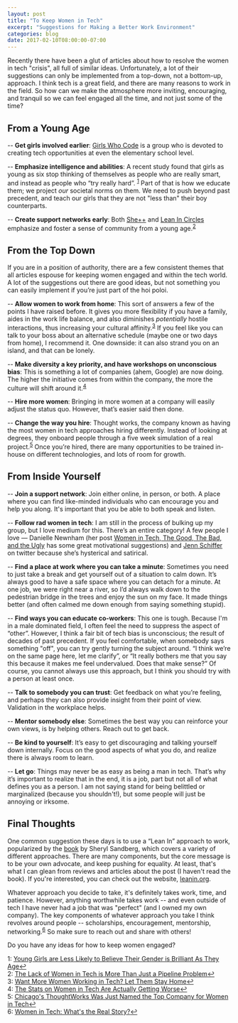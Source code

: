 ```yaml
---
layout: post
title: "To Keep Women in Tech"
excerpt: "Suggestions for Making a Better Work Environment"
categories: blog
date: 2017-02-10T08:00:00-07:00
---
```


Recently there have been a glut of articles about how to resolve the women in tech "crisis", all full of similar ideas.  Unfortunately, a lot of their suggestions can only be implemented from a top-down, not a bottom-up, approach.  I think tech is a great field, and there are many reasons to work in the field.  So how can we make the atmosphere more inviting, encouraging, and tranquil so we can feel engaged all the time, and not just some of the time?

<h2>From a Young Age</h2>

-- <b>Get girls involved earlier</b>:  <a href="https://girlswhocode.com/">Girls Who Code</a> is a group who is devoted to creating tech opportunities at even the elementary school level.

-- <b>Emphasize intelligence and abilities</b>:  A recent study found that girls as young as six stop thinking of themselves as people who are really smart, and instead as people who “try really hard”. <sup id="a1">[1](#f1)</sup>  Part of that is how we educate them; we project <i>our</i> societal norms on them.  We need to push beyond past precedent, and teach our girls that they are not "less than" their boy counterparts.

-- <b>Create support networks early</b>:  Both <a href="http://sheplusplus.org/">She++</a> and <a href="https://leanincircles.org/">Lean In Circles</a> emphasize and foster a sense of community from a young age.<sup if="a2">[2](#f2)</sup>

<h2>From the Top Down</h2>

If you are in a position of authority, there are a few consistent themes that all articles espouse for keeping women engaged and within the tech world.  A lot of the suggestions out there are good ideas, but not something you can easily implement if you’re just part of the hoi poloi.

-- <b>Allow women to work from home</b>:  This sort of answers a few of the points I have raised before.  It gives you more flexibility if you have a family, aides in the work life balance, and also diminishes *potentially* hostile interactions, thus increasing your cultural affinity.<sup if="a4">[3](#f3)</sup>    If you feel like you can talk to your boss about an alternative schedule (maybe one or two days from home), I recommend it.  One downside: it can also strand you on an island, and that can be lonely.

-- <b>Make diversity a key priority, and have workshops on unconscious bias</b>:  This is something a lot of companies (ahem, Google) are now doing.  The higher the initiative comes from within the company, the more the culture will shift around it.<sup id="a4">[4](#f4)</sup>

-- <b>Hire more women</b>: Bringing in more women at a company will easily adjust the status quo.  However, that’s easier said then done.

-- <b>Change the way you hire</b>:  Thought works, the company known as having the most women in tech approaches hiring differently.  Instead of looking at degrees, they onboard people through a five week simulation of a real project.<sup id="a5">[5](#f5)</sup>   Once you’re hired, there are many opportunities to be trained in-house on different technologies, and lots of room for growth.


<h2>From Inside Yourself</h2>

-- <b>Join a support network</b>: Join either online, in person, or both.  A place where you can find like-minded individuals who can encourage you and help you along.  It's important that you be able to both speak and listen.

-- <b>Follow rad women in tech</b>:  I am still in the process of bulking up my group, but I love medium for this.  There’s an entire category!  A few people I love — Danielle Newnham (her post <a href="https://medium.com/@daniellenewnham/women-in-tech-82f2cad880c6#.o644r0y0h"> 
Women in Tech, The Good, The Bad, and the Ugly</a>
 has some great motivational suggestions) and <a href="https://twitter.com/jennschiffer?lang=en">Jenn Schiffer</a> on twitter because she’s hysterical and satirical.

-- <b>Find a place at work where you can take a minute</b>:  Sometimes you need to just take a break and get yourself out of a situation to calm down.  It’s always good to have a safe space where you can detach for a minute.  At one job, we were right near a river, so I’d always walk down to the pedestrian bridge in the trees and enjoy the sun on my face.  It made things better (and often calmed me down enough from saying something stupid).

-- <b>Find ways you can educate co-workers</b>:  This one is tough.  Because I'm in a male dominated field, I often feel the need to suppress the aspect of “other”.  However, I think a fair bit of tech bias is unconscious; the result of decades of past precedent.  If you feel comfortable, when somebody says something "off", you can try gently turning the subject around. “I think we’re on the same page here, let me clarify”, or “It really bothers me that you say this because it makes me feel undervalued.  Does that make sense?”  Of course, you cannot always use this approach, but I think you should try with a person at least once.

-- <b>Talk to somebody you can trust</b>:  Get feedback on what you’re feeling, and perhaps they can also provide insight from their point of view.  Validation in the workplace helps.

-- <b>Mentor somebody else</b>:  Sometimes the best way you can reinforce your own views, is by helping others.  Reach out to get back.

-- <b>Be kind to yourself</b>:  It’s easy to get discouraging and talking yourself down internally.  Focus on the good aspects of what you do, and realize there is always room to learn.

-- <b>Let go</b>:  Things may never be as easy as being a man in tech.  That’s why it’s important to realize that in the end, it is a job, part but not all of what defines you as a person.  I am not saying stand for being belittled or marginalized (because you shouldn't!), but some people will just be annoying or irksome. 

<h2>Final Thoughts</h2>

One common suggestion these days is to use a “Lean In” approach to work, popularized by the <a href="https://en.wikipedia.org/wiki/Lean_In">book</a> by Sheryl Sandberg, which covers a variety of different approaches.  There are many components, but the core message is to be your own advocate, and keep pushing for equality.  At least, that's what I can glean from reviews and articles about the post (I haven't read the book).  If you're interested, you can check out the website, <a href="https://leanin.org/">leanin.org</a>.

Whatever approach you decide to take, it's definitely takes work, time, and patience.  However, anything worthwhile takes work -- and even outside of tech I have never had a job that was "perfect" (and I owned my own company).  The key components of whatever approach you take I think revolves around people -- scholarships, encouragement, mentorship, networking.<sup id="a6">[6](#f6)</sup>   So make sure to reach out and share with others!

Do you have any ideas for how to keep women engaged?

<a id="f1">1</a>: <a href="http://www.sciencemag.org/news/2017/01/young-girls-are-less-likely-believe-their-gender-brilliant-they-age">Young Girls are Less Likely to Believe Their Gender is Brilliant As They Age</a>[↩](#a1)<br>
<a id="f2">2</a>: <a href="https://techcrunch.com/2016/05/10/the-lack-of-women-in-tech-is-more-than-a-pipeline-problem/">The Lack of Women in Tech is More Than Just a Pipeline Problem</a>[↩](#a2)<br>
<a id="f3">3</a>: <a href="http://www.wired.com/2015/04/powertofly">Want More Women Working in Tech? Let Them Stay Home</a>[↩](#a3)<br>
<a id="f4">4</a>: <a href="http://www.huffingtonpost.com/2015/03/27/women-in-tech_n_6955940.html">The Stats on Women in Tech Are Actually Getting Worse</a>[↩](#a4)<br>
<a id="f5">5</a>: <a href="http://chicagoinno.streetwise.co/2016/10/19/chicagos-thoughtworks-was-just-named-the-top-company-for-women-in-tech/">Chicago's ThoughtWorks Was Just Named the Top Company for Women in Tech</a>[↩](#a5)<br>
<a id="f6">6</a>: <a href="https://www.toptal.com/women-in-tech">Women in Tech: What's the Real Story?</a>[↩](#a6)<br>
